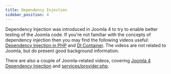 ```yaml
---
title: Dependency Injection
sidebar_position: 4
---
```

Dependency Injection was introduced in Joomla 4 to try to enable better testing of the Joomla code. If you're not familiar with the concepts of dependency injection then you may find the following videos useful: [Dependency Injection in PHP](https://www.youtube.com/watch?v=igx3bIl1T_c) and [DI Container](https://www.youtube.com/watch?v=78Vpg97rQwE). The videos are not related to Joomla, but do present good background information.

There are also a couple of Joomla-related videos, covering [Joomla 4 Dependency Injection](https://youtu.be/Y2oe73C1Q54) and [services/provider.php](https://youtu.be/n2fdf2szI_A).